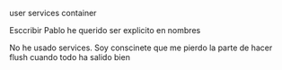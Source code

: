 user services container


Esccribir Pablo
he querido ser explicito en nombres


No he usado services. Soy conscinete que me pierdo la parte de hacer flush cuando todo ha salido bien